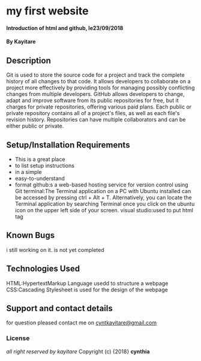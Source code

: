 # my first website
#### Introduction of html and github, le23/09/2018
#### By **Kayitare**
## Description
Git is used to store the source code for a project and track the complete history of all changes to that code. It allows developers to collaborate on a project more effectively by providing tools for managing possibly conflicting changes from multiple developers. GitHub allows developers to change, adapt and improve software from its public repositories for free, but it charges for private repositories, offering various paid plans. Each public or private repository contains all of a project's files, as well as each file's revision history. Repositories can have multiple collaborators and can be either public or private. 
## Setup/Installation Requirements
* This is a great place
* to list setup instructions
* in a simple
* easy-to-understand
* format
github:s a web-based hosting service for version control using Git
terminal:The Terminal application on a PC with Ubuntu installed can be accessed by pressing ctrl + Alt + T. Alternatively, you can locate the Terminal application by searching Terminal once you click on the ubuntu icon on the upper left side of your screen.
visual studio:used to put html tag
## Known Bugs
i still working on it. is not yet completed
## Technologies Used
HTML:HypertextMarkup Language usedd to structure a webpage
CSS:Cascading Stylesheet is used for the design of the webpage

## Support and contact details
for question pleased contact me on cyntkayitare@gmail.com
### License
*all right reserved by kayitare*
Copyright (c) {2018} **cynthia**